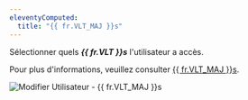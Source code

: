 ```yaml
---
eleventyComputed:
  title: "{{ fr.VLT_MAJ }}s"
---
```

Sélectionner quels ***{{ fr.VLT }}s*** l'utilisateur a accès.

Pour plus d'informations, veuillez consulter [{{ fr.VLT_MAJ }}s](/server/web-interface/vault/).

![Modifier Utilisateur - {{ fr.VLT_MAJ }}s](https://cdnweb.devolutions.net/docs/docs_en_server_ServerOp7011.png)
